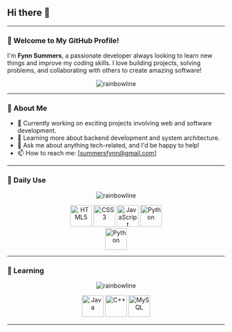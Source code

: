 ## Hi there 👋

---

### 🌟 Welcome to My GitHub Profile!

I'm **Fynn Summers**, a passionate developer always looking to learn new things and improve my coding skills. I love building projects, solving problems, and collaborating with others to create amazing software!
<p align="center">
  <img src="https://i.postimg.cc/d35fwqr6/RGB-line.gif" alt="rainbowline"/>
</p>  

---

### 🚀 About Me

- 🔭 Currently working on exciting projects involving web and software development.
- 🌱 Learning more about backend development and system architecture.
- 💬 Ask me about anything tech-related, and I'd be happy to help!
- 📫 How to reach me: [summersfynn@gmail.com]

---

### 🔧 Daily Use
<p align="center">
  <img src="https://i.postimg.cc/d35fwqr6/RGB-line.gif" alt="rainbowline"/>
</p>  

<p align="center">
  <img src="https://cdn.jsdelivr.net/gh/devicons/devicon/icons/html5/html5-original.svg" alt="HTML5" width="50" height="50"/>
  <img src="https://cdn.jsdelivr.net/gh/devicons/devicon/icons/css3/css3-original.svg" alt="CSS3" width="50" height="50"/>
  <img src="https://cdn.jsdelivr.net/gh/devicons/devicon/icons/javascript/javascript-original.svg" alt="JavaScript" width="50" height="50"/>
  <img src="https://cdn.jsdelivr.net/gh/devicons/devicon/icons/python/python-original.svg" alt="Python" width="50" height="50"/>
  <br>
  <img src="https://cdn.jsdelivr.net/gh/devicons/devicon/icons/python/python-original.svg" alt="Python" width="50" height="50"/>
</p>

---

### 🧠 Learning
<p align="center">
  <img src="https://i.postimg.cc/d35fwqr6/RGB-line.gif" alt="rainbowline"/>
</p>  

<p align="center">
  <img src="https://cdn.jsdelivr.net/gh/devicons/devicon/icons/java/java-original.svg" alt="Java" width="50" height="50"/>
  <img src="https://cdn.jsdelivr.net/gh/devicons/devicon/icons/cplusplus/cplusplus-original.svg" alt="C++" width="50" height="50"/>
  <img src="https://cdn.jsdelivr.net/gh/devicons/devicon/icons/mysql/mysql-original.svg" alt="MySQL" width="50" height="50"/>
</p>

---


